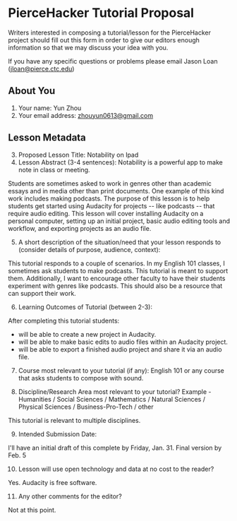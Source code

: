 # PierceHacker Tutorial Proposal

Writers interested in composing a tutorial/lesson for the PierceHacker project should fill out this form in order to give our editors enough information so that we may discuss your idea with you.

If you have any specific questions or problems please email Jason Loan (jloan@pierce.ctc.edu)

## About You
1. Your name: Yun Zhou
2. Your email address: zhouyun0613@gmail.com

## Lesson Metadata

3. Proposed Lesson Title: Notability on Ipad
4. Lesson Abstract (3-4 sentences): Notability is a powerful app to make note in class or meeting. 

Students are sometimes asked to work in genres other than academic essays and in media other than print documents. One example of this kind work includes making podcasts. The purpose of this lesson is to help students get started using Audacity for projects -- like podcasts -- that require audio editing. This lesson will cover installing Audacity on a personal computer, setting up an initial project, basic audio editing tools and workflow, and exporting projects as an audio file.

5. A short description of the situation/need that your lesson responds to (consider details of purpose, audience, context):

This tutorial responds to a couple of scenarios. In my English 101 classes, I sometimes ask students to make podcasts. This tutorial is meant to support them. Additionally, I want to encourage other faculty to have their students experiment with genres like podcasts. This should also be a resource that can support their work.

6. Learning Outcomes of Tutorial (between 2-3):

After completing this tutorial students:

* will be able to create a new project in Audacity.
* will be able to make basic edits to audio files within an Audacity project.
* will be able to export a finished audio project and share it via an audio file.

7. Course most relevant to your tutorial (if any): English 101 or any course that asks students to compose with sound.

8. Discipline/Research Area most relevant to your tutorial? Example - Humanities / Social Sciences / Mathematics / Natural Sciences / Physical Sciences / Business-Pro-Tech / other

This tutorial is relevant to multiple disciplines.

9. Intended Submission Date:

I'll have an initial draft of this complete by Friday, Jan. 31. Final version by Feb. 5

10. Lesson will use open technology and data at no cost to the reader?

Yes. Audacity is free software.

11. Any other comments for the editor?

Not at this point.

